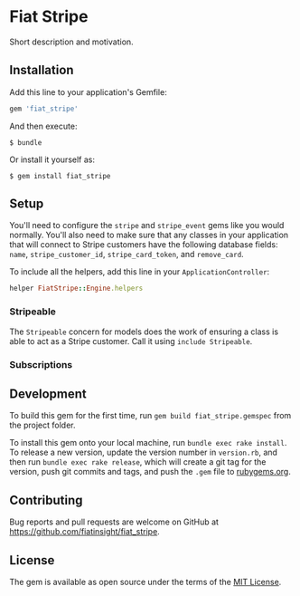 # Fiat Stripe

Short description and motivation.

## Installation

Add this line to your application's Gemfile:

```ruby
gem 'fiat_stripe'
```

And then execute:

    $ bundle

Or install it yourself as:

    $ gem install fiat_stripe

## Setup

You'll need to configure the `stripe` and `stripe_event` gems like you would normally. You'll also need to make sure that any classes in your application that will connect to Stripe customers have the following database fields: `name`, `stripe_customer_id`, `stripe_card_token`, and `remove_card`.

To include all the helpers, add this line in your `ApplicationController`:

```ruby
helper FiatStripe::Engine.helpers
```

### Stripeable

The `Stripeable` concern for models does the work of ensuring a class is able to act as a Stripe customer. Call it using `include Stripeable`.

### Subscriptions

## Development

To build this gem for the first time, run `gem build fiat_stripe.gemspec` from the project folder.

To install this gem onto your local machine, run `bundle exec rake install`. To release a new version, update the version number in `version.rb`, and then run `bundle exec rake release`, which will create a git tag for the version, push git commits and tags, and push the `.gem` file to [rubygems.org](https://rubygems.org).

## Contributing

Bug reports and pull requests are welcome on GitHub at https://github.com/fiatinsight/fiat_stripe.

## License

The gem is available as open source under the terms of the [MIT License](https://opensource.org/licenses/MIT).
